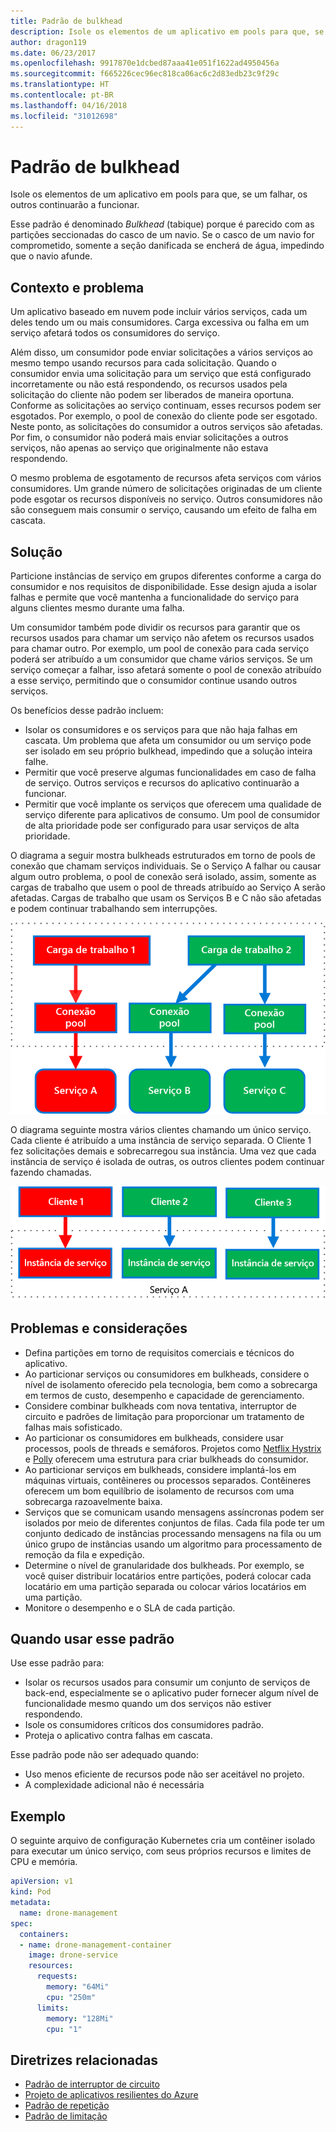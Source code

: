 ```yaml
---
title: Padrão de bulkhead
description: Isole os elementos de um aplicativo em pools para que, se um falhar, os outros continuarão a funcionar
author: dragon119
ms.date: 06/23/2017
ms.openlocfilehash: 9917870e1dcbed87aaa41e051f1622ad4950456a
ms.sourcegitcommit: f665226cec96ec818ca06ac6c2d83edb23c9f29c
ms.translationtype: HT
ms.contentlocale: pt-BR
ms.lasthandoff: 04/16/2018
ms.locfileid: "31012698"
---
```

# <a name="bulkhead-pattern"></a>Padrão de bulkhead

Isole os elementos de um aplicativo em pools para que, se um falhar, os outros continuarão a funcionar.

Esse padrão é denominado *Bulkhead* (tabique) porque é parecido com as partições seccionadas do casco de um navio. Se o casco de um navio for comprometido, somente a seção danificada se encherá de água, impedindo que o navio afunde. 

## <a name="context-and-problem"></a>Contexto e problema

Um aplicativo baseado em nuvem pode incluir vários serviços, cada um deles tendo um ou mais consumidores. Carga excessiva ou falha em um serviço afetará todos os consumidores do serviço.

Além disso, um consumidor pode enviar solicitações a vários serviços ao mesmo tempo usando recursos para cada solicitação. Quando o consumidor envia uma solicitação para um serviço que está configurado incorretamente ou não está respondendo, os recursos usados pela solicitação do cliente não podem ser liberados de maneira oportuna. Conforme as solicitações ao serviço continuam, esses recursos podem ser esgotados. Por exemplo, o pool de conexão do cliente pode ser esgotado. Neste ponto, as solicitações do consumidor a outros serviços são afetadas. Por fim, o consumidor não poderá mais enviar solicitações a outros serviços, não apenas ao serviço que originalmente não estava respondendo.

O mesmo problema de esgotamento de recursos afeta serviços com vários consumidores. Um grande número de solicitações originadas de um cliente pode esgotar os recursos disponíveis no serviço. Outros consumidores não são conseguem mais consumir o serviço, causando um efeito de falha em cascata.

## <a name="solution"></a>Solução

Particione instâncias de serviço em grupos diferentes conforme a carga do consumidor e nos requisitos de disponibilidade. Esse design ajuda a isolar falhas e permite que você mantenha a funcionalidade do serviço para alguns clientes mesmo durante uma falha.

Um consumidor também pode dividir os recursos para garantir que os recursos usados para chamar um serviço não afetem os recursos usados para chamar outro. Por exemplo, um pool de conexão para cada serviço poderá ser atribuído a um consumidor que chame vários serviços. Se um serviço começar a falhar, isso afetará somente o pool de conexão atribuído a esse serviço, permitindo que o consumidor continue usando outros serviços.

Os benefícios desse padrão incluem:

- Isolar os consumidores e os serviços para que não haja falhas em cascata. Um problema que afeta um consumidor ou um serviço pode ser isolado em seu próprio bulkhead, impedindo que a solução inteira falhe.
- Permitir que você preserve algumas funcionalidades em caso de falha de serviço. Outros serviços e recursos do aplicativo continuarão a funcionar.
- Permitir que você implante os serviços que oferecem uma qualidade de serviço diferente para aplicativos de consumo. Um pool de consumidor de alta prioridade pode ser configurado para usar serviços de alta prioridade. 

O diagrama a seguir mostra bulkheads estruturados em torno de pools de conexão que chamam serviços individuais. Se o Serviço A falhar ou causar algum outro problema, o pool de conexão será isolado, assim, somente as cargas de trabalho que usem o pool de threads atribuído ao Serviço A serão afetadas. Cargas de trabalho que usam os Serviços B e C não são afetadas e podem continuar trabalhando sem interrupções.

![](./_images/bulkhead-1.png) 

O diagrama seguinte mostra vários clientes chamando um único serviço. Cada cliente é atribuído a uma instância de serviço separada. O Cliente 1 fez solicitações demais e sobrecarregou sua instância. Uma vez que cada instância de serviço é isolada de outras, os outros clientes podem continuar fazendo chamadas.

![](./_images/bulkhead-2.png)
     
## <a name="issues-and-considerations"></a>Problemas e considerações

- Defina partições em torno de requisitos comerciais e técnicos do aplicativo.
- Ao particionar serviços ou consumidores em bulkheads, considere o nível de isolamento oferecido pela tecnologia, bem como a sobrecarga em termos de custo, desempenho e capacidade de gerenciamento.
- Considere combinar bulkheads com nova tentativa, interruptor de circuito e padrões de limitação para proporcionar um tratamento de falhas mais sofisticado.
- Ao particionar os consumidores em bulkheads, considere usar processos, pools de threads e semáforos. Projetos como [Netflix Hystrix][hystrix] e [Polly][polly] oferecem uma estrutura para criar bulkheads do consumidor.
- Ao particionar serviços em bulkheads, considere implantá-los em máquinas virtuais, contêineres ou processos separados. Contêineres oferecem um bom equilíbrio de isolamento de recursos com uma sobrecarga razoavelmente baixa.
- Serviços que se comunicam usando mensagens assíncronas podem ser isolados por meio de diferentes conjuntos de filas. Cada fila pode ter um conjunto dedicado de instâncias processando mensagens na fila ou um único grupo de instâncias usando um algoritmo para processamento de remoção da fila e expedição.
- Determine o nível de granularidade dos bulkheads. Por exemplo, se você quiser distribuir locatários entre partições, poderá colocar cada locatário em uma partição separada ou colocar vários locatários em uma partição.
- Monitore o desempenho e o SLA de cada partição.

## <a name="when-to-use-this-pattern"></a>Quando usar esse padrão

Use esse padrão para:

- Isolar os recursos usados para consumir um conjunto de serviços de back-end, especialmente se o aplicativo puder fornecer algum nível de funcionalidade mesmo quando um dos serviços não estiver respondendo.
- Isole os consumidores críticos dos consumidores padrão.
- Proteja o aplicativo contra falhas em cascata.

Esse padrão pode não ser adequado quando:

- Uso menos eficiente de recursos pode não ser aceitável no projeto.
- A complexidade adicional não é necessária

## <a name="example"></a>Exemplo

O seguinte arquivo de configuração Kubernetes cria um contêiner isolado para executar um único serviço, com seus próprios recursos e limites de CPU e memória.

```yml
apiVersion: v1
kind: Pod
metadata:
  name: drone-management
spec:
  containers:
  - name: drone-management-container
    image: drone-service
    resources:
      requests:
        memory: "64Mi"
        cpu: "250m"
      limits:
        memory: "128Mi"
        cpu: "1"
```

## <a name="related-guidance"></a>Diretrizes relacionadas

- [Padrão de interruptor de circuito](./circuit-breaker.md)
- [Projeto de aplicativos resilientes do Azure](../resiliency/index.md)
- [Padrão de repetição](./retry.md)
- [Padrão de limitação](./throttling.md)


<!-- links -->

[hystrix]: https://github.com/Netflix/Hystrix
[polly]: https://github.com/App-vNext/Polly